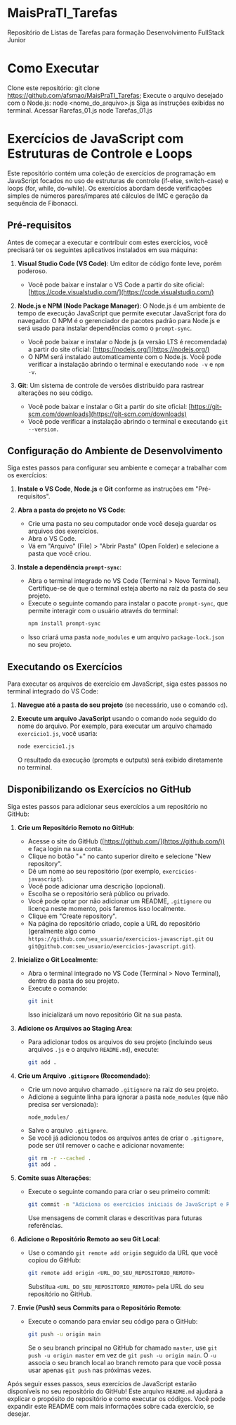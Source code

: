 # MaisPraTI_Tarefas
Repositório de Listas de Tarefas para formação Desenvolvimento FullStack Junior

# Como Executar
Clone este repositório:
git clone https://github.com/afsmao/MaisPraTI_Tarefas;
Execute o arquivo desejado com o Node.js:
node <nome_do_arquivo>.js
Siga as instruções exibidas no terminal.
Acessar Rarefas_01.js
node Tarefas_01.js

# Exercícios de JavaScript com Estruturas de Controle e Loops

Este repositório contém uma coleção de exercícios de programação em JavaScript focados no uso de estruturas de controle (if-else, switch-case) e loops (for, while, do-while). Os exercícios abordam desde verificações simples de números pares/ímpares até cálculos de IMC e geração da sequência de Fibonacci.

## Pré-requisitos

Antes de começar a executar e contribuir com estes exercícios, você precisará ter os seguintes aplicativos instalados em sua máquina:

1.  **Visual Studio Code (VS Code)**: Um editor de código fonte leve, porém poderoso.
    * Você pode baixar e instalar o VS Code a partir do site oficial: [https://code.visualstudio.com/](https://code.visualstudio.com/)

2.  **Node.js e NPM (Node Package Manager)**: O Node.js é um ambiente de tempo de execução JavaScript que permite executar JavaScript fora do navegador. O NPM é o gerenciador de pacotes padrão para Node.js e será usado para instalar dependências como o `prompt-sync`.
    * Você pode baixar e instalar o Node.js (a versão LTS é recomendada) a partir do site oficial: [https://nodejs.org/](https://nodejs.org/)
    * O NPM será instalado automaticamente com o Node.js. Você pode verificar a instalação abrindo o terminal e executando `node -v` e `npm -v`.

3.  **Git**: Um sistema de controle de versões distribuído para rastrear alterações no seu código.
    * Você pode baixar e instalar o Git a partir do site oficial: [https://git-scm.com/downloads](https://git-scm.com/downloads)
    * Você pode verificar a instalação abrindo o terminal e executando `git --version`.

## Configuração do Ambiente de Desenvolvimento

Siga estes passos para configurar seu ambiente e começar a trabalhar com os exercícios:

1.  **Instale o VS Code**, **Node.js** e **Git** conforme as instruções em "Pré-requisitos".

2.  **Abra a pasta do projeto no VS Code**:
    * Crie uma pasta no seu computador onde você deseja guardar os arquivos dos exercícios.
    * Abra o VS Code.
    * Vá em "Arquivo" (File) > "Abrir Pasta" (Open Folder) e selecione a pasta que você criou.

3.  **Instale a dependência `prompt-sync`**:
    * Abra o terminal integrado no VS Code (Terminal > Novo Terminal). Certifique-se de que o terminal esteja aberto na raiz da pasta do seu projeto.
    * Execute o seguinte comando para instalar o pacote `prompt-sync`, que permite interagir com o usuário através do terminal:
        ```bash
        npm install prompt-sync
        ```
    * Isso criará uma pasta `node_modules` e um arquivo `package-lock.json` no seu projeto.

## Executando os Exercícios

Para executar os arquivos de exercício em JavaScript, siga estes passos no terminal integrado do VS Code:

1.  **Navegue até a pasta do seu projeto** (se necessário, use o comando `cd`).

2.  **Execute um arquivo JavaScript** usando o comando `node` seguido do nome do arquivo. Por exemplo, para executar um arquivo chamado `exercicio1.js`, você usaria:
    ```bash
    node exercicio1.js
    ```
    O resultado da execução (prompts e outputs) será exibido diretamente no terminal.

## Disponibilizando os Exercícios no GitHub

Siga estes passos para adicionar seus exercícios a um repositório no GitHub:

1.  **Crie um Repositório Remoto no GitHub**:
    * Acesse o site do GitHub ([https://github.com/](https://github.com/)) e faça login na sua conta.
    * Clique no botão "+" no canto superior direito e selecione "New repository".
    * Dê um nome ao seu repositório (por exemplo, `exercicios-javascript`).
    * Você pode adicionar uma descrição (opcional).
    * Escolha se o repositório será público ou privado.
    * Você pode optar por não adicionar um README, `.gitignore` ou licença neste momento, pois faremos isso localmente.
    * Clique em "Create repository".
    * Na página do repositório criado, copie a URL do repositório (geralmente algo como `https://github.com/seu_usuario/exercicios-javascript.git` ou `git@github.com:seu_usuario/exercicios-javascript.git`).

2.  **Inicialize o Git Localmente**:
    * Abra o terminal integrado no VS Code (Terminal > Novo Terminal), dentro da pasta do seu projeto.
    * Execute o comando:
        ```bash
        git init
        ```
        Isso inicializará um novo repositório Git na sua pasta.

3.  **Adicione os Arquivos ao Staging Area**:
    * Para adicionar todos os arquivos do seu projeto (incluindo seus arquivos `.js` e o arquivo `README.md`), execute:
        ```bash
        git add .
        ```

4.  **Crie um Arquivo `.gitignore` (Recomendado)**:
    * Crie um novo arquivo chamado `.gitignore` na raiz do seu projeto.
    * Adicione a seguinte linha para ignorar a pasta `node_modules` (que não precisa ser versionada):
        ```
        node_modules/
        ```
    * Salve o arquivo `.gitignore`.
    * Se você já adicionou todos os arquivos antes de criar o `.gitignore`, pode ser útil remover o cache e adicionar novamente:
        ```bash
        git rm -r --cached .
        git add .
        ```

5.  **Comite suas Alterações**:
    * Execute o seguinte comando para criar o seu primeiro commit:
        ```bash
        git commit -m "Adiciona os exercícios iniciais de JavaScript e README"
        ```
        Use mensagens de commit claras e descritivas para futuras referências.

6.  **Adicione o Repositório Remoto ao seu Git Local**:
    * Use o comando `git remote add origin` seguido da URL que você copiou do GitHub:
        ```bash
        git remote add origin <URL_DO_SEU_REPOSITORIO_REMOTO>
        ```
        Substitua `<URL_DO_SEU_REPOSITORIO_REMOTO>` pela URL do seu repositório no GitHub.

7.  **Envie (Push) seus Commits para o Repositório Remoto**:
    * Execute o comando para enviar seu código para o GitHub:
        ```bash
        git push -u origin main
        ```
        Se o seu branch principal no GitHub for chamado `master`, use `git push -u origin master` em vez de `git push -u origin main`. O `-u` associa o seu branch local ao branch remoto para que você possa usar apenas `git push` nas próximas vezes.

Após seguir esses passos, seus exercícios de JavaScript estarão disponíveis no seu repositório do GitHub! Este arquivo `README.md` ajudará a explicar o propósito do repositório e como executar os códigos. Você pode expandir este README com mais informações sobre cada exercício, se desejar.
